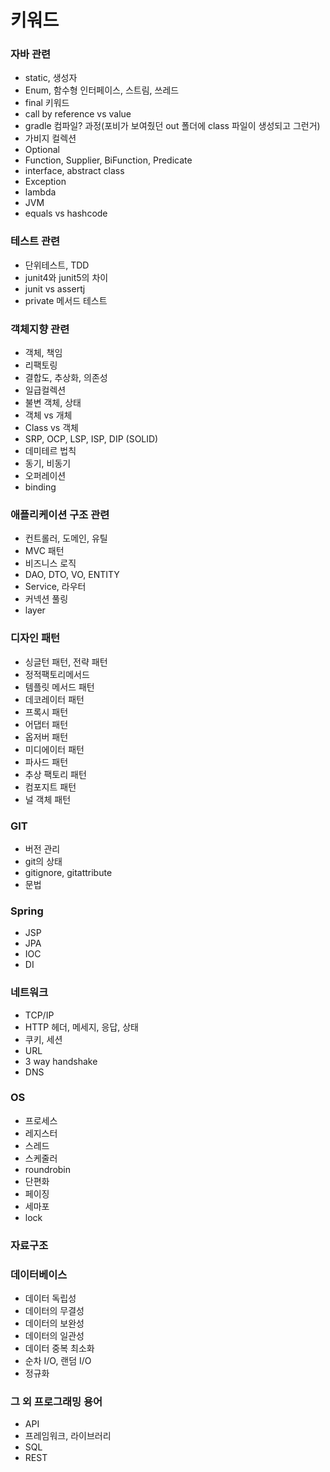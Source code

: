 # 키워드

### 자바 관련

- static, 생성자
- Enum, 함수형 인터페이스, 스트림, 쓰레드
- final 키워드
- call by reference vs value
- gradle 컴파일? 과정(포비가 보여줬던 out 폴더에 class 파일이 생성되고 그런거)
- 가비지 컬렉션
- Optional
- Function, Supplier, BiFunction, Predicate
- interface, abstract class
- Exception
- lambda
- JVM
- equals vs hashcode

### 테스트 관련

- 단위테스트, TDD
- junit4와 junit5의 차이
- junit vs assertj
- private 메서드 테스트

### 객체지향 관련

- 객체, 책임
- 리팩토링
- 결합도, 추상화, 의존성
- 일급컬렉션
- 불변 객체, 상태
- 객체 vs 개체
- Class vs 객체
- SRP, OCP, LSP, ISP, DIP (SOLID)
- 데미테르 법칙
- 동기, 비동기
- 오퍼레이션
- binding

### 애플리케이션 구조 관련

- 컨트롤러, 도메인, 유틸
- MVC 패턴
- 비즈니스 로직
- DAO, DTO, VO, ENTITY
- Service, 라우터
- 커넥션 풀링
- layer

### 디자인 패턴

- 싱글턴 패턴, 전략 패턴
- 정적팩토리메서드
- 템플릿 메서드 패턴
- 데코레이터 패턴
- 프록시 패턴
- 어댑터 패턴
- 옵저버 패턴
- 미디에이터 패턴
- 파사드 패턴
- 추상 팩토리 패턴
- 컴포지트 패턴
- 널 객체 패턴

### GIT
- 버전 관리
- git의 상태
- gitignore, gitattribute
- 문법

### Spring
- JSP
- JPA
- IOC
- DI

### 네트워크
- TCP/IP
- HTTP 헤더, 메세지, 응답, 상태
- 쿠키, 세션
- URL
- 3 way handshake
- DNS

### OS
- 프로세스
- 레지스터
- 스레드
- 스케줄러
- roundrobin
- 단편화
- 페이징
- 세마포
- lock

### 자료구조

### 데이터베이스
- 데이터 독립성
- 데이터의 무결성
- 데이터의 보완성
- 데이터의 일관성
- 데이터 중복 최소화
- 순차 I/O, 랜덤 I/O
- 정규화

### 그 외 프로그래밍 용어

- API
- 프레임워크, 라이브러리
- SQL
- REST
